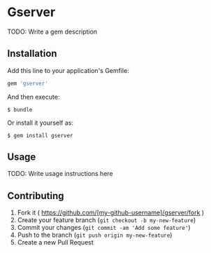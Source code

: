 # Gserver

TODO: Write a gem description

## Installation

Add this line to your application's Gemfile:

```ruby
gem 'gserver'
```

And then execute:

    $ bundle

Or install it yourself as:

    $ gem install gserver

## Usage

TODO: Write usage instructions here

## Contributing

1. Fork it ( https://github.com/[my-github-username]/gserver/fork )
2. Create your feature branch (`git checkout -b my-new-feature`)
3. Commit your changes (`git commit -am 'Add some feature'`)
4. Push to the branch (`git push origin my-new-feature`)
5. Create a new Pull Request

